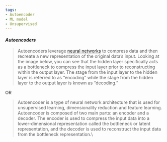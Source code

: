 ```yaml
---
tags:
- Autoencoder
- ML model
- Unsupervised
---
```


#### _Autoencoders_

>Autoencoders leverage [neural networks](https://www.ibm.com/topics/neural-networks "neural-networks") to compress data and then recreate a new representation of the original data’s input. Looking at the image below, you can see that the hidden layer specifically acts as a bottleneck to compress the input layer prior to reconstructing within the output layer. The stage from the input layer to the hidden layer is referred to as “encoding” while the stage from the hidden layer to the output layer is known as “decoding.”

OR

>Autoencoder is a type of neural network architecture that is used for unsupervised learning, dimensionality reduction and feature learning. Autoencoder is composed of two main parts: an encoder and a decoder. The encoder is used to compress the input data into a lower-dimensional representation called the bottleneck or latent representation, and the decoder is used to reconstruct the input data from the bottleneck representation.\